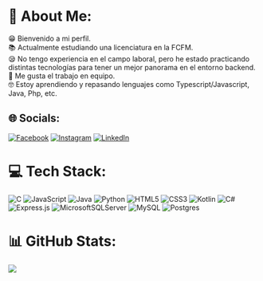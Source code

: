 # 💫 About Me:
😁 Bienvenido a mi perfil.<br>📚 Actualmente estudiando una licenciatura en la FCFM.<br>😪 No tengo experiencia en el campo laboral, pero he estado practicando distintas tecnologías para tener un mejor panorama en el entorno backend.<br>🤝 Me gusta el trabajo en equipo.<br>🤓 Estoy aprendiendo y repasando lenguajes como Typescript/Javascript, Java, Php, etc.<br>


## 🌐 Socials:
[![Facebook](https://img.shields.io/badge/Facebook-%231877F2.svg?logo=Facebook&logoColor=white)](https://facebook.com/jahirnicolas863) [![Instagram](https://img.shields.io/badge/Instagram-%23E4405F.svg?logo=Instagram&logoColor=white)](https://instagram.com/jahirnicolas863) [![LinkedIn](https://img.shields.io/badge/LinkedIn-%230077B5.svg?logo=linkedin&logoColor=white)](https://linkedin.com/in/https://www.linkedin.com/in/jahir-nicol%C3%A1s-l%C3%B3pez-hern%C3%A1ndez-75b5151a8/) 

# 💻 Tech Stack:
![C](https://img.shields.io/badge/c-%2300599C.svg?style=plastic&logo=c&logoColor=white) ![JavaScript](https://img.shields.io/badge/javascript-%23323330.svg?style=plastic&logo=javascript&logoColor=%23F7DF1E) ![Java](https://img.shields.io/badge/java-%23ED8B00.svg?style=plastic&logo=java&logoColor=white) ![Python](https://img.shields.io/badge/python-3670A0?style=plastic&logo=python&logoColor=ffdd54) ![HTML5](https://img.shields.io/badge/html5-%23E34F26.svg?style=plastic&logo=html5&logoColor=white) ![CSS3](https://img.shields.io/badge/css3-%231572B6.svg?style=plastic&logo=css3&logoColor=white) ![Kotlin](https://img.shields.io/badge/kotlin-%230095D5.svg?style=plastic&logo=kotlin&logoColor=white) ![C#](https://img.shields.io/badge/c%23-%23239120.svg?style=plastic&logo=c-sharp&logoColor=white) ![Express.js](https://img.shields.io/badge/express.js-%23404d59.svg?style=plastic&logo=express&logoColor=%2361DAFB) ![MicrosoftSQLServer](https://img.shields.io/badge/Microsoft%20SQL%20Sever-CC2927?style=plastic&logo=microsoft%20sql%20server&logoColor=white) ![MySQL](https://img.shields.io/badge/mysql-%2300f.svg?style=plastic&logo=mysql&logoColor=white) ![Postgres](https://img.shields.io/badge/postgres-%23316192.svg?style=plastic&logo=postgresql&logoColor=white)
# 📊 GitHub Stats:
![](https://github-readme-stats.vercel.app/api/top-langs/?username=jnlh863&theme=synthwave&hide_border=false&include_all_commits=true&count_private=false&layout=compact)

<!-- Proudly created with GPRM ( https://gprm.itsvg.in ) -->
